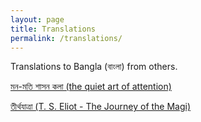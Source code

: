 ```yaml
---
layout: page
title: Translations
permalink: /translations/
---
```


Translations to Bangla (বাংলা) from others.

[মন-মতি শাসন কলা (the quiet art of attention)](/translations/quiet-art-of-attention)

[তীর্থযাত্রা (T. S. Eliot - The Journey of the Magi)](/translations/journey-of-magi)